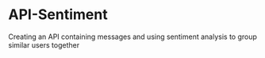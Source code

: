 # API-Sentiment
Creating an API containing messages and using sentiment analysis to group similar users together
